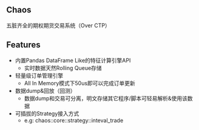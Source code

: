 ## Chaos

五脏齐全的期权期货交易系统（Over CTP）

## Features

- 内置Pandas DataFrame Like的特征计算引擎API
  - 实时数据天然Rolling Queue存储
- 轻量级订单管理引擎
  - All In Memory模式下50us即可以完成订单更新
- 数据dump&回放（回测）
  - 数据dump和交易可分离，明文存储其它程序/脚本可轻易解析&使用该数据
- 可插拔的Strategy接入方式
  - e.g: chaos::core::strategy::inteval\_trade
